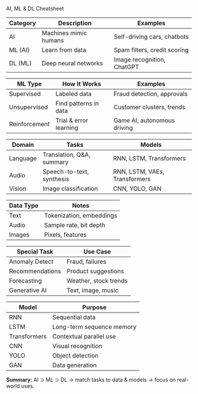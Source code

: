 AI, ML & DL Cheatsheet

| Category    | Description                 | Examples                   |
|-------------|-----------------------------|----------------------------|
| AI          | Machines mimic humans       | Self-driving cars, chatbots |
| ML (AI)     | Learn from data             | Spam filters, credit scoring |
| DL (ML)     | Deep neural networks        | Image recognition, ChatGPT  |

| ML Type      | How It Works               | Examples                   |
|--------------|----------------------------|----------------------------|
| Supervised   | Labeled data               | Fraud detection, approvals  |
| Unsupervised | Find patterns in data      | Customer clusters, trends   |
| Reinforcement| Trial & error learning     | Game AI, autonomous driving |

| Domain      | Tasks                       | Models                      |
|-------------|-----------------------------|-----------------------------|
| Language    | Translation, Q&A, summary   | RNN, LSTM, Transformers     |
| Audio       | Speech-to-text, synthesis   | RNN, LSTM, VAEs, Transformers|
| Vision      | Image classification        | CNN, YOLO, GAN              |

| Data Type   | Notes                       |
|-------------|-----------------------------|
| Text        | Tokenization, embeddings    |
| Audio       | Sample rate, bit depth      |
| Images      | Pixels, features            |

| Special Task    | Use Case                 |
|-----------------|--------------------------|
| Anomaly Detect | Fraud, failures           |
| Recommendations| Product suggestions       |
| Forecasting    | Weather, stock trends     |
| Generative AI  | Text, image, music        |

| Model        | Purpose                    |
|-------------|----------------------------|
| RNN         | Sequential data            |
| LSTM        | Long-term sequence memory  |
| Transformers| Contextual parallel use    |
| CNN         | Visual recognition         |
| YOLO        | Object detection           |
| GAN         | Data generation            |

**Summary:** AI ⊃ ML ⊃ DL → match tasks to data & models → focus on real-world uses.
